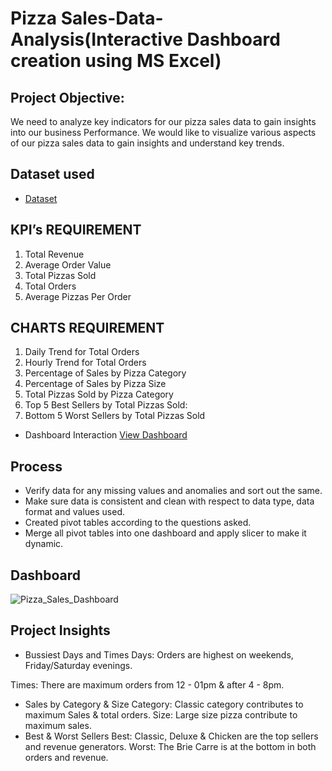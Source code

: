  # Pizza Sales-Data-Analysis(Interactive Dashboard creation using MS Excel)
## Project Objective:
We need to analyze key indicators for our pizza sales data to gain insights into our business
Performance.
We would like to visualize various aspects of our pizza sales data to gain insights and
understand key trends.
## Dataset used
- <a href= "https://github.com/Deepak91490/Data-Analysis-Dashboard/blob/main/EXCEL%20Pizza%20DB%20Dahsboard.xlsx">Dataset</a>

## KPI’s REQUIREMENT
1.	Total Revenue
2.	Average Order Value
3.	Total Pizzas Sold
4.	Total Orders
5.	Average Pizzas Per Order

## CHARTS REQUIREMENT
1.	Daily Trend for Total Orders
2.	Hourly Trend for Total Orders
3.	Percentage of Sales by Pizza Category
4.	Percentage of Sales by Pizza Size
5.	Total Pizzas Sold by Pizza Category
6.	Top 5 Best Sellers by Total Pizzas Sold:
7.	Bottom 5 Worst Sellers by Total Pizzas Sold

- Dashboard Interaction <a href= "https://github.com/Deepak91490/Data-Analysis-Dashboard/blob/main/Pizza_Sales_Dashboard.png">View Dashboard</a>

## Process
- Verify data for any missing values and anomalies and sort out the same.
- Make sure data is consistent and clean with respect to data type, data format and values used.
- Created pivot tables according to the questions asked.
- Merge all pivot tables into one dashboard and apply slicer to make it dynamic.

## Dashboard
![Pizza_Sales_Dashboard](https://github.com/user-attachments/assets/053c4a80-1a5c-4867-8ae9-d714a55ee710)

## Project Insights
-	Bussiest Days and Times
Days: Orders are highest on weekends, Friday/Saturday evenings.

Times: There are maximum orders from 12 - 01pm & after 4 - 8pm.

-	Sales by Category & Size
Category: Classic category contributes to maximum Sales & total orders.
Size: Large size pizza contribute to maximum sales.
-	Best & Worst Sellers
Best: Classic, Deluxe & Chicken are the top sellers and revenue generators.
Worst: The Brie Carre is at the bottom in both orders and revenue.


